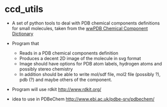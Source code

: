 # ccd_utils

* A set of python tools to deal with PDB chemical components definitions
  for small molecules, taken from the 
  [wwPDB Chemical Component Dictionary](https://www.wwpdb.org/data/ccd)
  
  
* Program that
  * Reads in a PDB chemical components definition
  * Produces a decent 2D image of the molecule in svg format
  * Image should have options for PDB atom labels, hydrogen atoms and 
    possibly stereo chemistry
  * In addition should be able to write mol/sdf file, mol2 file 
  (possibly ?), pdb (?) and maybe others of the component.
* Program will use rdkit http://www.rdkit.org/
* idea to use in PDBeChem http://www.ebi.ac.uk/pdbe-srv/pdbechem/

